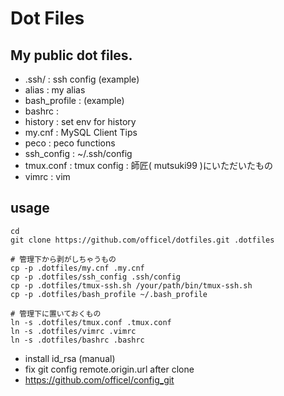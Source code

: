 Dot Files
========

My public dot files.
--------------------

* .ssh/ : ssh config (example)
* alias : my alias
* bash_profile : (example)
* bashrc :
* history : set env for history
* my.cnf : MySQL Client Tips
* peco : peco functions
* ssh_config : ~/.ssh/config
* tmux.conf : tmux config : 師匠( mutsuki99 )にいただいたもの
* vimrc : vim

usage
-----

```
cd
git clone https://github.com/officel/dotfiles.git .dotfiles

# 管理下から剥がしちゃうもの
cp -p .dotfiles/my.cnf .my.cnf
cp -p .dotfiles/ssh_config .ssh/config
cp -p .dotfiles/tmux-ssh.sh /your/path/bin/tmux-ssh.sh
cp -p .dotfiles/bash_profile ~/.bash_profile

# 管理下に置いておくもの
ln -s .dotfiles/tmux.conf .tmux.conf
ln -s .dotfiles/vimrc .vimrc
ln -s .dotfiles/bashrc .bashrc
```

* install id_rsa (manual)
* fix git config remote.origin.url after clone
* https://github.com/officel/config_git

